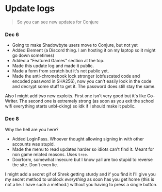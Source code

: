 # Update logs
> So you can see new updates for Conjure

### Dec 6
- Going to make Shadowbyte users move to Conjure, but not yet
- Added Element (a Discord thing. I am hosting it on my laptop so it might go down sometimes)
- Added a "Featured Games" section at the top.
- Made this update log and made it public.
- Made a form from scratch but it's not public yet.
- Made the anti-chromebook lock stronger (obfuscated code and encoded password in SHA256), now you can't easily look in the code and decrypt some stuff to get it. The password does still stay the same.

Also I might add two new exploits. First one isn't very good but it's like Co-Writer. The second one is extremely strong (as soon as you exit the school wifi everything starts unbl-cking) so idk if I should make it public.

### Dec 8
Why the hell are you here?

- Added LoginPass. Whoever thought allowing signing in with other accounts was stupid.
- Made the menu to read updates harder so idiots can't find it. Meant for non game related reasons. Uses `tree`.
- Doxrform, somewhat insecure but I know yall are too stupid to reverse the site. Don't even lie.

I might add a secret gif of Shrek getting sturdy and if you find it I'll give you my secret method to unblock *everything* as soon has you get home (this is not a lie. I have such a method.) without you having to press a single button.